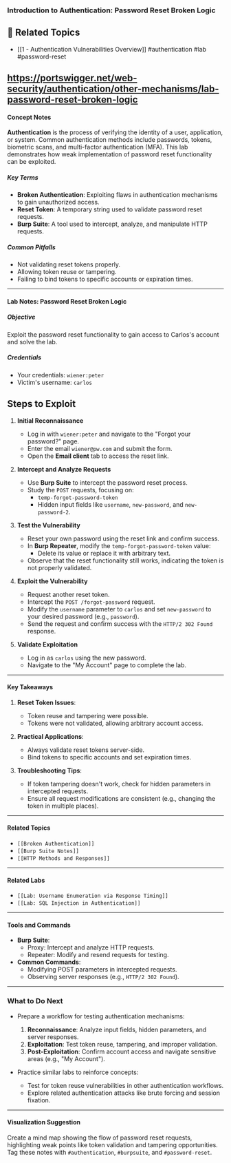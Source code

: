 ### **Introduction to Authentication: Password Reset Broken Logic**
## 🔗 Related Topics
- [[1 - Authentication Vulnerabilities Overview]]
#authentication #lab #password-reset 

https://portswigger.net/web-security/authentication/other-mechanisms/lab-password-reset-broken-logic
---

#### **Concept Notes**

**Authentication** is the process of verifying the identity of a user, application, or system. Common authentication methods include passwords, tokens, biometric scans, and multi-factor authentication (MFA). This lab demonstrates how weak implementation of password reset functionality can be exploited.

##### **Key Terms**

- **Broken Authentication**: Exploiting flaws in authentication mechanisms to gain unauthorized access.
- **Reset Token**: A temporary string used to validate password reset requests.
- **Burp Suite**: A tool used to intercept, analyze, and manipulate HTTP requests.

##### **Common Pitfalls**

- Not validating reset tokens properly.
- Allowing token reuse or tampering.
- Failing to bind tokens to specific accounts or expiration times.

---

#### **Lab Notes: Password Reset Broken Logic**

##### **Objective**

Exploit the password reset functionality to gain access to Carlos's account and solve the lab.

##### **Credentials**

- Your credentials: `wiener:peter`
- Victim's username: `carlos`

## Steps to Exploit

1. **Initial Reconnaissance**
    
    - Log in with `wiener:peter` and navigate to the "Forgot your password?" page.
    - Enter the email `wiener@pw.com` and submit the form.
    - Open the **Email client** tab to access the reset link.
2. **Intercept and Analyze Requests**
    
    - Use **Burp Suite** to intercept the password reset process.
    - Study the `POST` requests, focusing on:
        - `temp-forgot-password-token`
        - Hidden input fields like `username`, `new-password`, and `new-password-2`.
3. **Test the Vulnerability**
    
    - Reset your own password using the reset link and confirm success.
    - In **Burp Repeater**, modify the `temp-forgot-password-token` value:
        - Delete its value or replace it with arbitrary text.
    - Observe that the reset functionality still works, indicating the token is not properly validated.
4. **Exploit the Vulnerability**
    
    - Request another reset token.
    - Intercept the `POST /forgot-password` request.
    - Modify the `username` parameter to `carlos` and set `new-password` to your desired password (e.g., `password`).
    - Send the request and confirm success with the `HTTP/2 302 Found` response.
5. **Validate Exploitation**
    
    - Log in as `carlos` using the new password.
    - Navigate to the "My Account" page to complete the lab.

---

#### **Key Takeaways**

1. **Reset Token Issues**:
    
    - Token reuse and tampering were possible.
    - Tokens were not validated, allowing arbitrary account access.
2. **Practical Applications**:
    
    - Always validate reset tokens server-side.
    - Bind tokens to specific accounts and set expiration times.
3. **Troubleshooting Tips**:
    
    - If token tampering doesn't work, check for hidden parameters in intercepted requests.
    - Ensure all request modifications are consistent (e.g., changing the token in multiple places).

---

#### **Related Topics**

- `[[Broken Authentication]]`
- `[[Burp Suite Notes]]`
- `[[HTTP Methods and Responses]]`

---

#### **Related Labs**

- `[[Lab: Username Enumeration via Response Timing]]`
- `[[Lab: SQL Injection in Authentication]]`

---

#### **Tools and Commands**

- **Burp Suite**:
    - Proxy: Intercept and analyze HTTP requests.
    - Repeater: Modify and resend requests for testing.
- **Common Commands**:
    - Modifying POST parameters in intercepted requests.
    - Observing server responses (e.g., `HTTP/2 302 Found`).

---

### **What to Do Next**

- Prepare a workflow for testing authentication mechanisms:
    
    1. **Reconnaissance**: Analyze input fields, hidden parameters, and server responses.
    2. **Exploitation**: Test token reuse, tampering, and improper validation.
    3. **Post-Exploitation**: Confirm account access and navigate sensitive areas (e.g., "My Account").
- Practice similar labs to reinforce concepts:
    
    - Test for token reuse vulnerabilities in other authentication workflows.
    - Explore related authentication attacks like brute forcing and session fixation.

---

#### **Visualization Suggestion**

Create a mind map showing the flow of password reset requests, highlighting weak points like token validation and tampering opportunities. Tag these notes with `#authentication`, `#burpsuite`, and `#password-reset`.